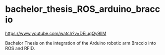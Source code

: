 # bachelor_thesis_ROS_arduino_braccio

https://www.youtube.com/watch?v=DEiugQy9lIM


Bachelor Thesis on the integration of the Arduino robotic arm Braccio into ROS and RFID.
